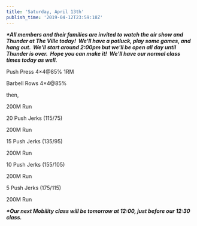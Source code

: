 ```yaml
---
title: 'Saturday, April 13th'
publish_time: '2019-04-12T23:59:18Z'
---
```


***\*All members and their families are invited to watch the air show
and Thunder at The Ville today!  We'll have a potluck, play some games,
and hang out.  We'll start around 2:00pm but we'll be open all day until
Thunder is over.  Hope you can make it!  We'll have our normal class
times today as well.***

Push Press 4×4\@85% 1RM

Barbell Rows 4×4\@85%

then,

200M Run

20 Push Jerks (115/75)

200M Run

15 Push Jerks (135/95)

200M Run

10 Push Jerks (155/105)

200M Run

5 Push Jerks (175/115)

200M Run

***\*Our next Mobility class will be tomorrow at 12:00, just before our
12:30 class.***
